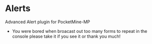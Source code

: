 # Alerts
Advanced Alert plugin for PocketMine-MP
- You were bored when broacast out too many forms to repeat in the console please take it if you see it or thank you much!

